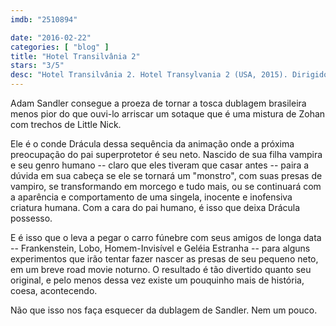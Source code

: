 ```yaml
---
imdb: "2510894"

date: "2016-02-22"
categories: [ "blog" ]
title: "Hotel Transilvânia 2"
stars: "3/5"
desc: "Hotel Transilvânia 2. Hotel Transylvania 2 (USA, 2015). Dirigido por Genndy Tartakovsky. Escrito por Robert Smigel, Adam Sandler. Com Adam Sandler, Andy Samberg, Selena Gomez, Kevin James, Steve Buscemi, David Spade, Keegan-Michael Key, Asher Blinkoff, Fran Drescher."
---
```

Adam Sandler consegue a proeza de tornar a tosca dublagem brasileira menos pior do que ouvi-lo arriscar um sotaque que é uma mistura de Zohan com trechos de Little Nick.

Ele é o conde Drácula dessa sequência da animação onde a próxima preocupação do pai superprotetor é seu neto. Nascido de sua filha vampira e seu genro humano -- claro que eles tiveram que casar antes -- paira a dúvida em sua cabeça se ele se tornará um "monstro", com suas presas de vampiro, se transformando em morcego e tudo mais, ou se continuará com a aparência e comportamento de uma singela, inocente e inofensiva criatura humana. Com a cara do pai humano, é isso que deixa Drácula possesso.

E é isso que o leva a pegar o carro fúnebre com seus amigos de longa data -- Frankenstein, Lobo, Homem-Invisível e Geléia Estranha -- para alguns experimentos que irão tentar fazer nascer as presas de seu pequeno neto, em um breve road movie noturno. O resultado é tão divertido quanto seu original, e pelo menos dessa vez existe um pouquinho mais de história, coesa, acontecendo.

Não que isso nos faça esquecer da dublagem de Sandler. Nem um pouco.
